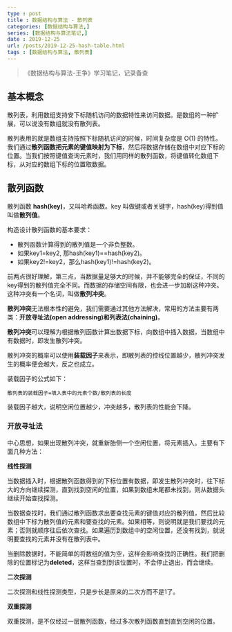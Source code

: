 ```yaml
---
type : post
title : 数据结构与算法 - 散列表
categories: [数据结构与算法,] 
series: [数据结构与算法笔记,]
date : 2019-12-25
url: /posts/2019-12-25-hash-table.html 
tags : [数据结构与算法, 散列表]
---
```


> 《数据结构与算法-王争》学习笔记，记录备查

## 基本概念

散列表，利用数组支持安下标随机访问的数据特性来访问数据。是数组的一种扩展，可以说没有数组就没有散列表。

散列表用的就是数组支持按照下标随机访问的时候，时间复杂度是 O(1) 的特性。我们通过**散列函数把元素的键值映射为下标**，然后将数据存储在数组中对应下标的位置。当我们按照键值查询元素时，我们用同样的散列函数，将键值转化数组下标，从对应的数组下标的位置取数据。

## 散列函数

散列函数 **hash(key)**，又叫哈希函数。key 叫做键或者关键字，hash(key)得到值叫做**散列值**。

构造设计散列函数的基本要求：

- 散列函数计算得到的散列值是一个非负整数。
- 如果key1=key2, 那hash(key1)==hash(key2)。
- 如果key2!=key2，那么hash(key1)!=hash(key2)。


前两点很好理解，第三点，当数据量足够大的时候，并不能够完全的保证，不同的key得到的散列值完全不同。而数据的存储空间有限，也会进一步加剧这种冲突。这种冲突有一个名词，叫做**散列冲突**。

**散列冲突**无法根本性的避免，我们需要通过其他方法解决，常用的方法主要有两类：**开放寻址法(open addressing)**和**列表法(chaining)**。

**散列冲突**可以理解为根据散列函数计算出数据下标，向数组中插入数据，当数组中有数据时，即发生散列冲突。

散列冲突的概率可以使用**装载因子**来表示，即散列表的控线位置越少，散列冲突发生的概率便会越大，反之也成立。

装载因子的公式如下：

```
散列表的装载因子=填入表中的元素个数/散列表的长度
```

装载因子越大，说明空闲位置越少，冲突越多，散列表的性能会下降。

### 开放寻址法

中心思想，如果出现散列冲突，就重新胎侧一个空闲位置，将元素插入。主要有下面几种方法：

**线性探测**

当数据插入时，根据散列函数得到的下标位置有数据，即发生散列冲突时，往下标大的方向继续探测，直到找到空闲的位置，如果到数组末尾都未找到，则从数据头继续开始查找探测。

当数据查找时，我们通过散列函数求出要查找元素的键值对应的散列值，然后比较数组中下标为散列值的元素和要查找的元素。如果相等，则说明就是我们要找的元素；否则就顺序往后依次查找。如果遍历到数组中的空闲位置，还没有找到，就说明要查找的元素并没有在散列表中。

当删除数据时，不能简单的将数组的值为空，这样会影响查找的正确性。我们把删除的位置标记为**deleted**，这样当查到到该位置时，不会停止退出，而会继续。

**二次探测**

二次探测和线性探测类型，只是步长是原来的二次方而不是1了。

**双重探测**

双重探测，是不仅经过一层散列函数，经过多次散列函数直到直到空闲的位置。



